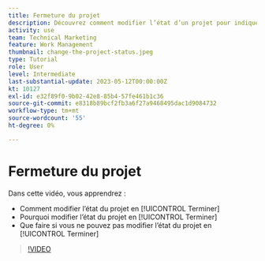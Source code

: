 ```yaml
---
title: Fermeture du projet
description: Découvrez comment modifier l’état d’un projet pour indiquer que le travail est terminé.
activity: use
team: Technical Marketing
feature: Work Management
thumbnail: change-the-project-status.jpeg
type: Tutorial
role: User
level: Intermediate
last-substantial-update: 2023-05-12T00:00:00Z
kt: 10127
exl-id: e32f89f0-9b02-42e8-85b4-57fe461b1c36
source-git-commit: e8318b89bcf2fb3a6f27a9468495dac1d9084732
workflow-type: tm+mt
source-wordcount: '55'
ht-degree: 0%

---
```


# Fermeture du projet

Dans cette vidéo, vous apprendrez :

* Comment modifier l’état du projet en [!UICONTROL Terminer]
* Pourquoi modifier l’état du projet en [!UICONTROL Terminer]
* Que faire si vous ne pouvez pas modifier l’état du projet en [!UICONTROL Terminer]

>[!VIDEO](https://video.tv.adobe.com/v/3419336/?quality=12&learn=on)
